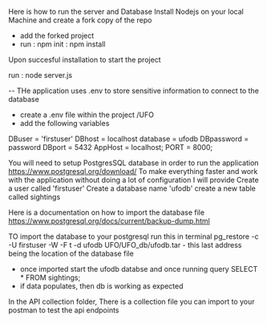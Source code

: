 Here is how to run the server and Database
Install Nodejs on your local Machine and create a fork copy of the repo
 - add the forked project 
 -  run : npm init
        : npm install

Upon succesful installation
to start the project 

run : node server.js


-- THe application uses .env to store sensitive information to connect to the database
 - create a .env file within the project /UFO
 - add the following variables

DBuser = 'firstuser'
DBhost = localhost
database = ufodb
DBpassword = password
DBport = 5432
AppHost = localhost;
PORT = 8000;



You will need to setup PostgresSQL database in order to run the application
https://www.postgresql.org/download/
To make everything faster and work with the application without doing a lot of configuration I will provide 
Create a user  called 'firstuser'
Create a database name 'ufodb'
create a new table called sightings

Here is a documentation on how to import the database file
https://www.postgresql.org/docs/current/backup-dump.html

TO import the database to your postgresql
run this in terminal 
pg_restore -c -U firstuser -W -F t -d ufodb UFO/UFO_db/ufodb.tar - this last address being the location of the database file
 -  once imported start the ufodb databse and once running query
  SELECT * FROM sightings;
  - if data populates, then db is working as expected
  
In the API collection folder,
There is a collection file you can import to your postman to test the api endpoints
